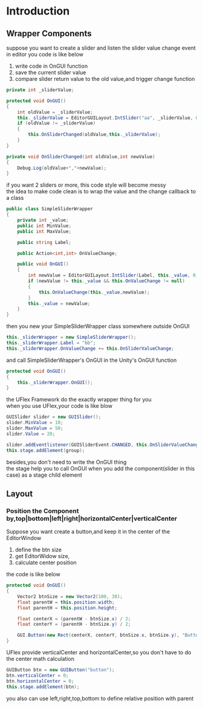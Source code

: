 # Introduction

## Wrapper Components

suppose you want to create a slider and listen the slider value change event
in editor you code is like below
1. write code in OnGUI function
2. save the current slider value
3. compare slider return value to the old value,and trigger change function

```csharp
private int _sliderValue;

protected void OnGUI()
{
    int oldValue = _sliderValue;
    this._sliderValue = EditorGUILayout.IntSlider("aa", _sliderValue, 0, 100);
    if (oldValue != _sliderValue)
    {
        this.OnSliderChanged(oldValue,this._sliderValue);
    }
}

private void OnSliderChanged(int oldValue,int newValue)
{
    Debug.Log(oldValue+","+newValue);
}
```

if you want 2 sliders or more, this code style will become messy  
the idea to make code clean is to wrap the value and the change callback to a class

```csharp
public class SimpleSliderWrapper
{
    private int _value;
    public int MinValue;
    public int MaxValue;

    public string Label;

    public Action<int,int> OnValueChange;

    public void OnGUI()
    {
        int newValue = EditorGUILayout.IntSlider(Label, this._value, 0, 100);
        if (newValue != this._value && this.OnValueChange != null)
        {
            this.OnValueChange(this._value,newValue);
        }
        this._value = newValue;
    }
}
```

then you new your SimpleSliderWrapper class somewhere outside OnGUI

```csharp
this._sliderWrapper = new SimpleSliderWrapper();
this._sliderWrapper.Label = "bb";
this._sliderWrapper.OnValueChange += this.OnSliderValueChange;
```

and call SimpleSliderWrapper's OnGUI in the Unity's OnGUI function

```csharp
protected void OnGUI()
{
    this._sliderWrapper.OnGUI();
}
```

the UFlex Framework do the exactly wrapper thing for you  
when you use UFlex,your code is like blow

```csharp
GUISlider slider = new GUISlider();
slider.MinValue = 10;
slider.MaxValue = 50;
slider.Value = 20;

slider.addEventlistener(GUISliderEvent.CHANGED, this.OnSliderValueChanged);
this.stage.addElement(group);
```

besides,you don't need to write the OnGUI thing  
the stage help you to call OnGUI when you add the component(slider in this case) as a stage child element

## Layout

### Position the Component by,top|bottom|left|right|horizontalCenter|verticalCenter

Suppose you want create a button,and keep it in the center of the EditorWindow

1. define the btn size
2. get EditorWidow size,
3. calculate center position

the code is like below
```csharp
protected void OnGUI()
{
    Vector2 btnSize = new Vector2(100, 30);
    float parentW = this.position.width;
    float parentH = this.position.height;

    float centerX = (parentW - btnSize.x) / 2;
    float centerY = (parentH - btnSize.y) / 2;

    GUI.Button(new Rect(centerX, centerY, btnSize.x, btnSize.y), "Button");
}
```

UFlex provide verticalCenter and horizontalCenter,so you don't have to do the center math calculation

```csharp
GUIButton btn = new GUIButton("button");
btn.verticalCenter = 0;
btn.horizontalCenter = 0;
this.stage.addElement(btn);
```
you also can use left,right,top,bottom to define relative position with parent
